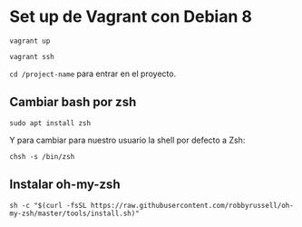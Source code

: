 # Set up de Vagrant con Debian 8

```vagrant up```

```vagrant ssh```

```cd /project-name``` para entrar en el proyecto.

## Cambiar bash por zsh

```sudo apt install zsh```

Y para cambiar para nuestro usuario la shell por defecto a Zsh:

```chsh -s /bin/zsh```


## Instalar oh-my-zsh

```sh -c "$(curl -fsSL https://raw.githubusercontent.com/robbyrussell/oh-my-zsh/master/tools/install.sh)"```


